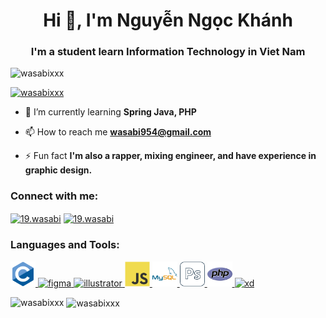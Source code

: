 <h1 align="center">Hi 👋, I'm Nguyễn Ngọc Khánh</h1>
<h3 align="center">I'm a student learn Information Technology in Viet Nam</h3>

<p align="left"> <img src="https://komarev.com/ghpvc/?username=wasabixxx&label=Profile%20views&color=0e75b6&style=flat" alt="wasabixxx" /> </p>

<p align="left"> <a href="https://github.com/ryo-ma/github-profile-trophy"><img src="https://github-profile-trophy.vercel.app/?username=wasabixxx" alt="wasabixxx" /></a> </p>

- 🌱 I’m currently learning **Spring Java, PHP**

- 📫 How to reach me **wasabi954@gmail.com**

- ⚡ Fun fact **I'm also a rapper, mixing engineer, and have experience in graphic design.**

<h3 align="left">Connect with me:</h3>
<p align="left">
<a href="https://fb.com/19.wasabi" target="blank"><img align="center" src="https://raw.githubusercontent.com/rahuldkjain/github-profile-readme-generator/master/src/images/icons/Social/facebook.svg" alt="19.wasabi" height="30" width="40" /></a>
<a href="https://instagram.com/19.wasabi" target="blank"><img align="center" src="https://raw.githubusercontent.com/rahuldkjain/github-profile-readme-generator/master/src/images/icons/Social/instagram.svg" alt="19.wasabi" height="30" width="40" /></a>
</p>

<h3 align="left">Languages and Tools:</h3>
<p align="left"> <a href="https://www.cprogramming.com/" target="_blank" rel="noreferrer"> <img src="https://raw.githubusercontent.com/devicons/devicon/master/icons/c/c-original.svg" alt="c" width="40" height="40"/> </a> <a href="https://www.figma.com/" target="_blank" rel="noreferrer"> <img src="https://www.vectorlogo.zone/logos/figma/figma-icon.svg" alt="figma" width="40" height="40"/> </a> <a href="https://www.adobe.com/in/products/illustrator.html" target="_blank" rel="noreferrer"> <img src="https://www.vectorlogo.zone/logos/adobe_illustrator/adobe_illustrator-icon.svg" alt="illustrator" width="40" height="40"/> </a> <a href="https://developer.mozilla.org/en-US/docs/Web/JavaScript" target="_blank" rel="noreferrer"> <img src="https://raw.githubusercontent.com/devicons/devicon/master/icons/javascript/javascript-original.svg" alt="javascript" width="40" height="40"/> </a> <a href="https://www.mysql.com/" target="_blank" rel="noreferrer"> <img src="https://raw.githubusercontent.com/devicons/devicon/master/icons/mysql/mysql-original-wordmark.svg" alt="mysql" width="40" height="40"/> </a> <a href="https://www.photoshop.com/en" target="_blank" rel="noreferrer"> <img src="https://raw.githubusercontent.com/devicons/devicon/master/icons/photoshop/photoshop-line.svg" alt="photoshop" width="40" height="40"/> </a> <a href="https://www.php.net" target="_blank" rel="noreferrer"> <img src="https://raw.githubusercontent.com/devicons/devicon/master/icons/php/php-original.svg" alt="php" width="40" height="40"/> </a> <a href="https://www.adobe.com/products/xd.html" target="_blank" rel="noreferrer"> <img src="https://cdn.worldvectorlogo.com/logos/adobe-xd.svg" alt="xd" width="40" height="40"/> </a> </p>

<p><img align="left" src="https://github-readme-stats.vercel.app/api/top-langs?username=wasabixxx&show_icons=true&locale=en&layout=compact" alt="wasabixxx" /></p>

<p>&nbsp;<img align="center" src="https://github-readme-stats.vercel.app/api?username=wasabixxx&show_icons=true&locale=en" alt="wasabixxx" /></p>

